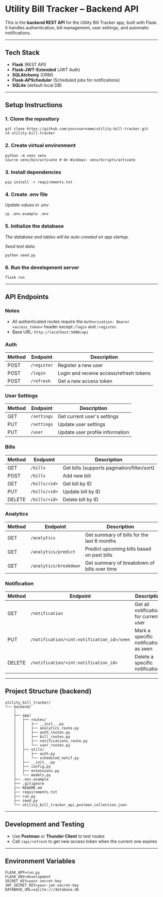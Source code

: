 # Utility Bill Tracker – Backend API

This is the **backend REST API** for the Utility Bill Tracker app, built with Flask. It handles authentication, bill management, user settings, and automatic notifications.

---

## Tech Stack

- **Flask** (REST API)
- **Flask-JWT-Extended** (JWT Auth)
- **SQLAlchemy** (ORM)
- **Flask-APScheduler** (Scheduled jobs for notifications)
- **SQLite** (default local DB)

---

## Setup Instructions

### 1. Clone the repository

```
git clone https://github.com/yourusername/utility-bill-tracker.git
cd utility-bill-tracker
```

### 2. Create virtual environment

```
python -m venv venv
source venv/bin/activate # On Windows: venv/Scripts/activate
```

### 3. Install dependencies

```
pip install -r requirements.txt
```

### 4. Create .env file
*Update values in .env*
```
cp .env.example .env
```

### 5. Initialize the database
*The database and tables will be auto-created on app startup.*

*Seed test data:*
```
python seed.py
```

### 6. Run the development server

```
flask run
```

---

## API Endpoints

### Notes

- All authenticated routes require the `Authorization: Bearer <access_token>` header except `/login` and `/register`.
- Base URL: `http://localhost:5000/api`

### Auth

| Method | Endpoint    | Description                             |
|--------|-------------|-----------------------------------------|
| POST   | `/register` | Register a new user                     |
| POST   | `/login`    | Login and receive access/refresh tokens |
| POST   | `/refresh`  | Get a new access token                  |

### User Settings

| Method | Endpoint    | Description                     |
|--------|-------------|---------------------------------|
| GET    | `/settings` | Get current user's settings     |
| PUT    | `/settings` | Update user settings            |
| PUT    | `/user`     | Update user profile information |

### Bills

| Method | Endpoint      | Description                                 |
|--------|---------------|---------------------------------------------|
| GET    | `/bills`      | Get bills (supports pagination/filter/sort) |
| POST   | `/bills`      | Add new bill                                |
| GET    | `/bills/<id>` | Get bill by ID                              |
| PUT    | `/bills/<id>` | Update bill by ID                           |
| DELETE | `/bills/<id>` | Delete bill by ID                           |

### Analytics

| Method | Endpoint               | Description                                 |
|--------|------------------------|---------------------------------------------|
| GET    | `/analytics`           | Get summary of bills for the last 6 months  |
| GET    | `/analytics/predict`   | Predict upcoming bills based on past bills  |
| GET    | `/analytics/breakdown` | Get summary of breakdown of bills over time |

### Notification

| Method | Endpoint                                   | Description                            |
|--------|--------------------------------------------|----------------------------------------|
| GET    | `/notification`                            | Get all notifications for current user |
| PUT    | `/notification/<int:notification_id>/seen` | Mark a specific notification as seen   |
| DELETE | `/notification/<int:notification_id>`      | Delete a specific notification         |


---

## Project Structure (backend)
```
utility_bill_tracker/
└── backend/
    │
    ├── app/
    │   ├── routes/
    │   │   ├── __init__.py
    │   │   ├── analytics_route.py
    │   │   ├── auth_routes.py
    │   │   ├── bill_routes.py
    │   │   ├── notifications_route.py
    │   │   └── user_routes.py
    │   ├── utils/
    │   │   ├── auth.py
    │   │   └── scheduled_notif.py
    │   ├── __init__.py
    │   ├── config.py
    │   ├── extensions.py
    │   └── models.py
    ├── .env.example
    ├── .gitignore
    ├── README.md
    ├── requirements.txt
    ├── run.py
    ├── seed.py
    └── utility_bill_tracker_api.postman_collection.json
```

---

## Development and Testing

- Use **Postman** or **Thunder Client** to test routes
- Call `/api/refresh` to get new access token when the current one expires

---

## Environment Variables
```
FLASK_APP=run.py
FLASK_ENV=development
SECRET_KEY=your-secret-key
JWT_SECRET_KEY=your-jwt-secret-key
DATABASE_URL=sqlite:///database.db
```
